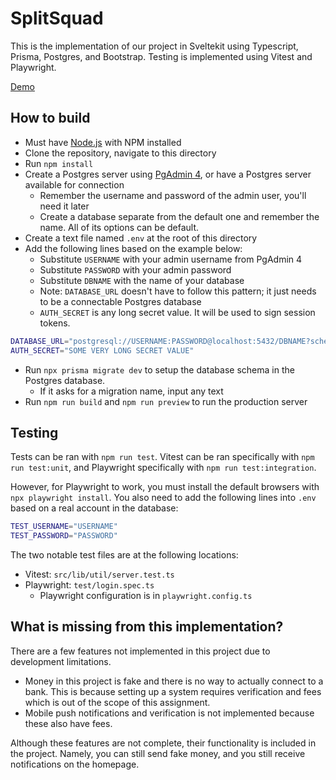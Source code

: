 # SplitSquad

This is the implementation of our project in Sveltekit using Typescript, Prisma, Postgres, and Bootstrap. Testing is implemented using Vitest and Playwright.

[Demo](https://www.youtube.com/watch?v=_NBJHMUpuRQ)

## How to build

- Must have [Node.js](https://nodejs.org/) with NPM installed
- Clone the repository, navigate to this directory
- Run `npm install`
- Create a Postgres server using [PgAdmin 4](https://www.postgresql.org/download/), or have a Postgres server available for connection
  - Remember the username and password of the admin user, you'll need it later
  - Create a database separate from the default one and remember the name. All of its options can be default.
- Create a text file named `.env` at the root of this directory
- Add the following lines based on the example below:
  - Substitute `USERNAME` with your admin username from PgAdmin 4
  - Substitute `PASSWORD` with your admin password
  - Substitute `DBNAME` with the name of your database
  - Note: `DATABASE_URL` doesn't have to follow this pattern; it just needs to be a connectable Postgres database
  - `AUTH_SECRET` is any long secret value. It will be used to sign session tokens.

```bash
DATABASE_URL="postgresql://USERNAME:PASSWORD@localhost:5432/DBNAME?schema=public"
AUTH_SECRET="SOME VERY LONG SECRET VALUE"
```

- Run `npx prisma migrate dev` to setup the database schema in the Postgres database.
  - If it asks for a migration name, input any text
- Run `npm run build` and `npm run preview` to run the production server

## Testing

Tests can be ran with `npm run test`. Vitest can be ran specifically with `npm run test:unit`, and Playwright specifically with `npm run test:integration`.

However, for Playwright to work, you must install the default browsers with `npx playwright install`. You also need to add the following lines into `.env` based on a real account in the database:

```bash
TEST_USERNAME="USERNAME"
TEST_PASSWORD="PASSWORD"
```

The two notable test files are at the following locations:

- Vitest: `src/lib/util/server.test.ts`
- Playwright: `test/login.spec.ts`
  - Playwright configuration is in `playwright.config.ts`

## What is missing from this implementation?

There are a few features not implemented in this project due to development limitations.

- Money in this project is fake and there is no way to actually connect to a bank. This is because setting up a system requires verification and fees which is out of the scope of this assignment.
- Mobile push notifications and verification is not implemented because these also have fees.

Although these features are not complete, their functionality is included in the project. Namely, you can still send fake money, and you still receive notifications on the homepage.
